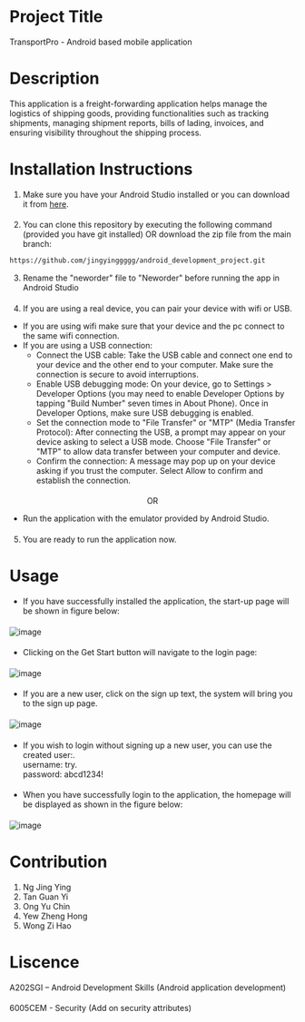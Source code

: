 # Project Title
TransportPro - Android based mobile application 

# Description
This application is a freight-forwarding application helps manage the logistics of shipping goods, providing functionalities such as tracking shipments, managing shipment reports, bills of lading, invoices, and ensuring visibility throughout the shipping process. 

# Installation Instructions
1.  Make sure you have your Android Studio installed or you can download it from [here](https://developer.android.com/studio).
####
2.  You can clone this repository by executing the following command (provided you have git installed) OR download the zip file from the main branch:
```bash
https://github.com/jingyinggggg/android_development_project.git
```
3.  Rename the "neworder" file to "Neworder" before running the app in Android Studio
####
4.  If you are using a real device, you can pair your device with wifi or USB.
- If you are using wifi make sure that your device and the pc connect to the same wifi connection.
- If you are using a USB connection:
  - Connect the USB cable: Take the USB cable and connect one end to your device and the other end to your computer. Make sure the connection is secure to avoid interruptions.
  - Enable USB debugging mode: On your device, go to Settings > Developer Options (you may need to enable Developer Options by tapping "Build Number" seven times in About Phone). Once in Developer Options, make sure USB debugging is enabled.
  - Set the connection mode to "File Transfer" or "MTP" (Media Transfer Protocol): After connecting the USB, a prompt may appear on your device asking to select a USB mode. Choose "File Transfer" or "MTP" to allow data transfer between your computer and device.
  - Confirm the connection: A message may pop up on your device asking if you trust the computer. Select Allow to confirm and establish the connection.
####
<p align="center">OR</p>

- Run the application with the emulator provided by Android Studio.
####
5.  You are ready to run the application now.

# Usage
- If you have successfully installed the application, the start-up page will be shown in figure below:
####
![image](https://github.com/user-attachments/assets/d36cfe97-fc3b-440a-99e9-d97beddc5526)
####
- Clicking on the Get Start button will navigate to the login page:
####
![image](https://github.com/user-attachments/assets/8de706b6-2ca4-41ff-a18d-c0239dd7dfd8)
####
- If you are a new user, click on the sign up text, the system will bring you to the sign up page.
####
![image](https://github.com/user-attachments/assets/653ae45f-0758-4045-932c-0409ba1f1c3a)
####
- If you wish to login without signing up a new user, you can use the created user:.<br>
username: try.<br>
password: abcd1234!
####
- When you have successfully login to the application, the homepage will be displayed as shown in the figure below:
####
![image](https://github.com/user-attachments/assets/5223495f-aaba-47f2-8477-8079171cc7b4)

# Contribution
1. Ng Jing Ying
2. Tan Guan Yi
3. Ong Yu Chin
4. Yew Zheng Hong
5. Wong Zi Hao

# Liscence
A202SGI – Android Development Skills (Android application development)
####
6005CEM - Security (Add on security attributes)

